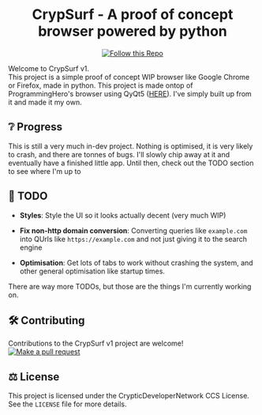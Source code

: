 <!-- markdownlint-disable MD033 -->
<!-- markdownlint-disable MD041 -->

<div align="center">

# CrypSurf - A proof of concept browser powered by python

[![Follow this Repo](https://img.shields.io/badge/Follow%20this%20Repo-green)](https://github.com/nemsip/PakDigitalWeek-ScavengerHunt/subscription)

</div>

Welcome to CrypSurf v1.<br>
This project is a simple proof of concept WIP browser like Google Chrome or Firefox, made in python. This project is made ontop of ProgrammingHero's browser using QyQt5 ([HERE](https://github.com/ProgrammingHero1/my_cool_browser)). I've simply built up from it and made it my own.

## ❔ Progress

This is still a very much in-dev project. Nothing is optimised, it is very likely to crash, and there are tonnes of bugs. I'll slowly chip away at it and eventually have a finished little app. Until then, check out the TODO section to see where I'm up to

## 📃 TODO

- **Styles**: Style the UI so it looks actually decent (very much WIP)

- **Fix non-http domain conversion**: Converting queries like `example.com` into QUrls like `https://example.com` and not just giving it to the search engine

- **Optimisation**: Get lots of tabs to work without crashing the system, and other general optimisation like startup times.

There are way more TODOs, but those are the things I'm currently working on.

## 🛠️ Contributing

Contributions to the CrypSurf v1 project are welcome! [![Make a pull request](https://img.shields.io/badge/PRs-Welcome-brightgreen.svg)](https://github.com/Cryptic1526/CrypSurf/pulls)

## ⚖️ License

This project is licensed under the CrypticDeveloperNetwork CCS License. See the `LICENSE` file for more details.
